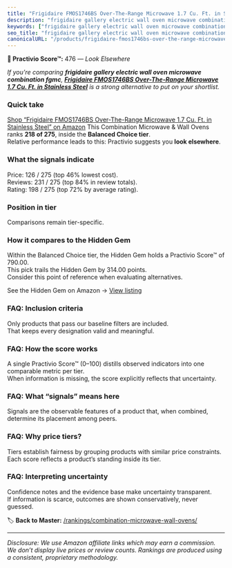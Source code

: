 ```yaml
---
title: "Frigidaire FMOS1746BS Over-The-Range Microwave 1.7 Cu. Ft. in Stainless Steel"
description: "frigidaire gallery electric wall oven microwave combination fgmc: Data-driven ranking using the Practivio Score™. Positioned by quality, value, demand, findabi…"
keywords: ["frigidaire gallery electric wall oven microwave combination fgmc"]
seo_title: "frigidaire gallery electric wall oven microwave combination fgmc — Look Elsewhere (2025)"
canonicalURL: "/products/frigidaire-fmos1746bs-over-the-range-microwave-17-cu-ft-in-stainless-steel-B0DMWSZDJM/"
---
```


**🚫 Practivio Score™:** 476 — _Look Elsewhere_


*If you're comparing **frigidaire gallery electric wall oven microwave combination fgmc**, **[Frigidaire FMOS1746BS Over-The-Range Microwave 1.7 Cu. Ft. in Stainless Steel](https://www.amazon.com/dp/B0DMWSZDJM?tag=practivio-20)** is a strong alternative to put on your shortlist.*
### Quick take
[Shop “Frigidaire FMOS1746BS Over-The-Range Microwave 1.7 Cu. Ft. in Stainless Steel” on Amazon](https://www.amazon.com/dp/B0DMWSZDJM?tag=practivio-20)
This Combination Microwave & Wall Ovens ranks **218 of 275**, inside the **Balanced Choice tier**.  
Relative performance leads to this: Practivio suggests you **look elsewhere**.

### What the signals indicate
Price: 126 / 275 (top 46% lowest cost).  
Reviews: 231 / 275 (top 84% in review totals).  
Rating: 198 / 275 (top 72% by average rating).  

### Position in tier
Comparisons remain tier-specific.

### How it compares to the Hidden Gem
Within the Balanced Choice tier, the Hidden Gem holds a Practivio Score™ of 790.00.  
This pick trails the Hidden Gem by 314.00 points.  
Consider this point of reference when evaluating alternatives.  

See the Hidden Gem on Amazon → [View listing](https://www.amazon.com/dp/B07JYNPTX3?tag=practivio-20)

### FAQ: Inclusion criteria
Only products that pass our baseline filters are included.  
That keeps every designation valid and meaningful.

### FAQ: How the score works
A single Practivio Score™ (0–100) distills observed indicators into one comparable metric per tier.  
When information is missing, the score explicitly reflects that uncertainty.

### FAQ: What “signals” means here
Signals are the observable features of a product that, when combined, determine its placement among peers.

### FAQ: Why price tiers?
Tiers establish fairness by grouping products with similar price constraints.  
Each score reflects a product’s standing inside its tier.

### FAQ: Interpreting uncertainty
Confidence notes and the evidence base make uncertainty transparent.  
If information is scarce, outcomes are shown conservatively, never guessed.


🏷️ **Back to Master:** [/rankings/combination-microwave-wall-ovens/](/rankings/combination-microwave-wall-ovens/)

---
_Disclosure: We use Amazon affiliate links which may earn a commission. We don’t display live prices or review counts. Rankings are produced using a consistent, proprietary methodology._

